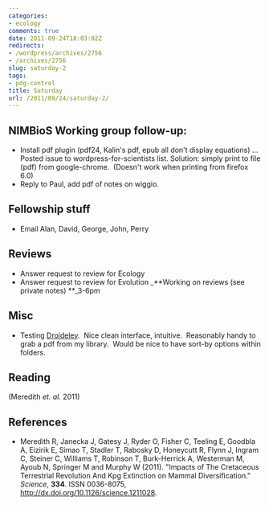 ```yaml
---
categories:
- ecology
comments: true
date: 2011-09-24T18:03:02Z
redirects:
- /wordpress/archives/2756
- /archives/2756
slug: saturday-2
tags:
- pdg-control
title: Saturday
url: /2011/09/24/saturday-2/
---
```


## NIMBioS Working group follow-up:
	
* Install pdf plugin (pdf24, Kalin's pdf, epub all don't display equations) ... Posted issue to wordpress-for-scientists list. Solution: simply print to file (pdf) from google-chrome.  (Doesn't work when printing from firefox 6.0)
* Reply to Paul, add pdf of notes on wiggio.

## Fellowship stuff

* Email Alan, David, George, John, Perry

## Reviews

* Answer request to review for Ecology
* Answer request to review for Evolution
_**Working on reviews (see private notes) **_3-6pm


## Misc

* Testing [Droideley](http://droideley.posterous.com/).  Nice clean interface, intuitive.  Reasonably handy to grab a pdf from my library.  Would be nice to have sort-by options within folders.


## Reading


(Meredith _et. al._ 2011)

## References


- Meredith R, Janecka J, Gatesy J, Ryder O, Fisher C, Teeling E, Goodbla A, Eizirik E, Simao T, Stadler T, Rabosky D, Honeycutt R, Flynn J, Ingram C, Steiner C, Williams T, Robinson T, Burk-Herrick A, Westerman M, Ayoub N, Springer M and Murphy W (2011).
"Impacts of The Cretaceous Terrestrial Revolution And Kpg Extinction on Mammal Diversification."
*Science*, **334**.
ISSN 0036-8075, <a href="http://dx.doi.org/10.1126/science.1211028">http://dx.doi.org/10.1126/science.1211028</a>.
